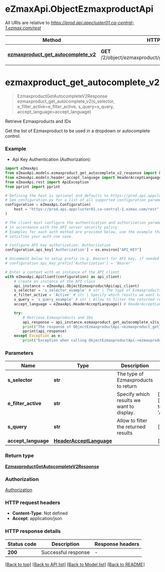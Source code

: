 # eZmaxApi.ObjectEzmaxproductApi

All URIs are relative to *https://prod.api.appcluster01.ca-central-1.ezmax.com/rest*

Method | HTTP request | Description
------------- | ------------- | -------------
[**ezmaxproduct_get_autocomplete_v2**](ObjectEzmaxproductApi.md#ezmaxproduct_get_autocomplete_v2) | **GET** /2/object/ezmaxproduct/getAutocomplete/{sSelector} | Retrieve Ezmaxproducts and IDs


# **ezmaxproduct_get_autocomplete_v2**
> EzmaxproductGetAutocompleteV2Response ezmaxproduct_get_autocomplete_v2(s_selector, e_filter_active=e_filter_active, s_query=s_query, accept_language=accept_language)

Retrieve Ezmaxproducts and IDs

Get the list of Ezmaxproduct to be used in a dropdown or autocomplete control.

### Example

* Api Key Authentication (Authorization):

```python
import eZmaxApi
from eZmaxApi.models.ezmaxproduct_get_autocomplete_v2_response import EzmaxproductGetAutocompleteV2Response
from eZmaxApi.models.header_accept_language import HeaderAcceptLanguage
from eZmaxApi.rest import ApiException
from pprint import pprint

# Defining the host is optional and defaults to https://prod.api.appcluster01.ca-central-1.ezmax.com/rest
# See configuration.py for a list of all supported configuration parameters.
configuration = eZmaxApi.Configuration(
    host = "https://prod.api.appcluster01.ca-central-1.ezmax.com/rest"
)

# The client must configure the authentication and authorization parameters
# in accordance with the API server security policy.
# Examples for each auth method are provided below, use the example that
# satisfies your auth use case.

# Configure API key authorization: Authorization
configuration.api_key['Authorization'] = os.environ["API_KEY"]

# Uncomment below to setup prefix (e.g. Bearer) for API key, if needed
# configuration.api_key_prefix['Authorization'] = 'Bearer'

# Enter a context with an instance of the API client
with eZmaxApi.ApiClient(configuration) as api_client:
    # Create an instance of the API class
    api_instance = eZmaxApi.ObjectEzmaxproductApi(api_client)
    s_selector = 's_selector_example' # str | The type of Ezmaxproducts to return
    e_filter_active = 'Active' # str | Specify which results we want to display. (optional) (default to 'Active')
    s_query = 's_query_example' # str | Allow to filter the returned results (optional)
    accept_language = eZmaxApi.HeaderAcceptLanguage() # HeaderAcceptLanguage |  (optional)

    try:
        # Retrieve Ezmaxproducts and IDs
        api_response = api_instance.ezmaxproduct_get_autocomplete_v2(s_selector, e_filter_active=e_filter_active, s_query=s_query, accept_language=accept_language)
        print("The response of ObjectEzmaxproductApi->ezmaxproduct_get_autocomplete_v2:\n")
        pprint(api_response)
    except Exception as e:
        print("Exception when calling ObjectEzmaxproductApi->ezmaxproduct_get_autocomplete_v2: %s\n" % e)
```



### Parameters


Name | Type | Description  | Notes
------------- | ------------- | ------------- | -------------
 **s_selector** | **str**| The type of Ezmaxproducts to return | 
 **e_filter_active** | **str**| Specify which results we want to display. | [optional] [default to &#39;Active&#39;]
 **s_query** | **str**| Allow to filter the returned results | [optional] 
 **accept_language** | [**HeaderAcceptLanguage**](.md)|  | [optional] 

### Return type

[**EzmaxproductGetAutocompleteV2Response**](EzmaxproductGetAutocompleteV2Response.md)

### Authorization

[Authorization](../README.md#Authorization)

### HTTP request headers

 - **Content-Type**: Not defined
 - **Accept**: application/json

### HTTP response details

| Status code | Description | Response headers |
|-------------|-------------|------------------|
**200** | Successful response |  -  |

[[Back to top]](#) [[Back to API list]](../README.md#documentation-for-api-endpoints) [[Back to Model list]](../README.md#documentation-for-models) [[Back to README]](../README.md)

